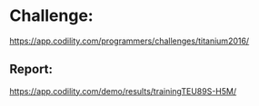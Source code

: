 # Challenge: 
https://app.codility.com/programmers/challenges/titanium2016/

## Report:
https://app.codility.com/demo/results/trainingTEU89S-H5M/